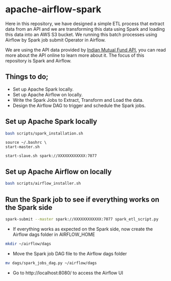 # apache-airflow-spark

Here in this repository, we have designed a simple ETL process that extract data from an API and we are transforming this data using Spark and loading this data into an AWS S3 bucket. We running this batch processes using Airflow by Spark job submit Operator in Airflow. 

We are using the API data provided by [Indian Mutual Fund API](https://www.mfapi.in/), you can read more about the API online to learn more about it. The focus of this repository is Spark and Airflow. 

## Things to do;

*  Set up Apache Spark locally. 
*  Set up Apache Airflow on locally.
*  Write the Spark Jobs to Extract, Transform and Load the data. 
*  Design the Airflow DAG to trigger and schedule the Spark jobs.

## Set up Apache Spark locally
```bash
bash scripts/spark_installation.sh
```

```
source ~/.bashrc \
start-master.sh 
```

```
start-slave.sh spark://XXXXXXXXXXXX:7077
```
## Set up Apache Airflow on locally
```bash
bash scripts/airflow_installer.sh
```
## Run the Spark job to see if everything works on the Spark side
```bash
spark-submit --master spark://XXXXXXXXXXXX:7077 spark_etl_script.py
```

* If everything works as expected on the Spark side, now create the Airflow dags folder in AIRFLOW_HOME
```bash
mkdir ~/airflow/dags
```

* Move the Spark job DAG file to the Airflow dags folder
```bash
mv dags/spark_jobs_dag.py ~/airflow/dags
```

* Go to http://localhost:8080/ to access the Airflow UI
